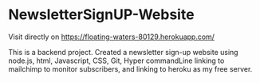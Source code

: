 # NewsletterSignUP-Website

Visit directly on https://floating-waters-80129.herokuapp.com/

This is a backend project. Created a newsletter sign-up website using node.js, html, Javascript, CSS, Git, Hyper commandLine linking to mailchimp to monitor subscribers, and linking to heroku as my free server.
